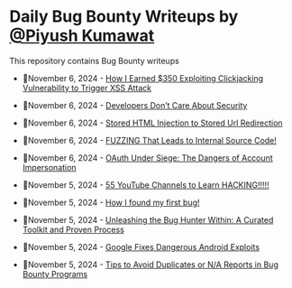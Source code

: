 # Daily Bug Bounty Writeups by [@Piyush Kumawat](https://twitter.com/piyush_supiy) 
This repository contains Bug Bounty writeups

<!-- BLOG-POST-LIST:START -->
 - 💯November 6, 2024 - [How I Earned $350 Exploiting Clickjacking Vulnerability to Trigger XSS Attack](https://medium.com/@abdulparkar/how-i-earned-350-exploiting-clickjacking-vulnerability-to-trigger-xss-attack-23b3216ca640?source=rss------bug_bounty-5) 

 - 💯November 6, 2024 - [Developers Don’t Care About Security](https://medium.com/@krishanthan2022.4.4/developers-dont-care-about-security-e4814ecc4907?source=rss------bug_bounty-5) 

 - 💯November 6, 2024 - [Stored HTML Injection to Stored Url Redirection](https://medium.com/@abdullah12987654/stored-html-injection-to-stored-url-redirection-40a1c8452f12?source=rss------bug_bounty-5) 

 - 💯November 6, 2024 - [FUZZING That Leads to Internal Source Code!](https://medium.com/@rootplinix/fuzzing-that-leads-to-internal-source-code-ef992143c015?source=rss------bug_bounty-5) 

 - 💯November 6, 2024 - [OAuth Under Siege: The Dangers of Account Impersonation](https://medium.com/@ProwlSec/oauth-under-siege-the-dangers-of-account-impersonation-df0e780f1c4f?source=rss------bug_bounty-5) 

 - 💯November 5, 2024 - [55 YouTube Channels to Learn HACKING!!!!!](https://osintteam.blog/55-youtube-channels-to-learn-hacking-b5167d3125d9?source=rss------bug_bounty-5) 

 - 💯November 5, 2024 - [How I found my first bug!](https://medium.com/@karim.engmohamed/how-i-found-my-first-bug-b1f21046deb7?source=rss------bug_bounty-5) 

 - 💯November 5, 2024 - [Unleashing the Bug Hunter Within: A Curated Toolkit and Proven Process](https://pwndecoco.medium.com/unleashing-the-bug-hunter-within-a-curated-toolkit-and-proven-process-fb2f89c7f1f0?source=rss------bug_bounty-5) 

 - 💯November 5, 2024 - [Google Fixes Dangerous Android Exploits](https://medium.com/@wiretor/google-fixes-dangerous-android-exploits-6e6be3465e6c?source=rss------bug_bounty-5) 

 - 💯November 5, 2024 - [Tips to Avoid Duplicates or N/A Reports in Bug Bounty Programs](https://bitpanic.medium.com/tips-to-avoid-duplicates-or-n-a-reports-in-bug-bounty-programs-a067a4e54d5e?source=rss------bug_bounty-5) 
<!-- BLOG-POST-LIST:END -->
